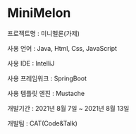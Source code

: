 # MiniMelon

프로젝트명 : 미니멜론(가제)

사용 언어 : Java, Html, Css, JavaScript

사용 IDE : IntelliJ

사용 프레임워크 : SpringBoot

사용 템플릿 엔진 : Mustache

개발기간 : 2021년 8월 7일 ~ 2021년 8월 13일

개발팀 : CAT(Code&Talk)

